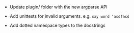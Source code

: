 - Update plugin/ folder with the new argparse API

- Add unittests for invalid arguments. e.g. `say word 'asdfasd`

- Add dotted namespace types to the docstrings
